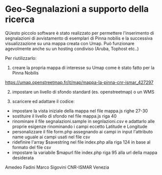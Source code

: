 # Geo-Segnalazioni a supporto della ricerca

QUesto piccolo software è stato realizzato per permettere l'inserimento di segnalazioni di avvistamento di esemplari di Pinna nobilis e la successiva visualizzazione su una mappa creata con Umap. Può funzionare agevolmente anche su un hosting condiviso (Aruba, Tophost etc..)

Per riutilizzarlo:

1) creare la propria mappa di interesse su Umap come è stato fatto per la Pinna Nobilis

https://umap.openstreetmap.fr/it/map/mappa-la-pinna-cnr-ismar_427297

2) impostare un livello di sfondo standard (es. openstreetmap) o un WMS

3) scaricere ed adattare il codice:

  -  impostare la vista iniziale della mappa nel file mappa.js righe 27-30
  -  sostituire il livello di sfondo nel file mappa.js riga 40
  -  rinominare il file segnalazioni.sample in segnlazioni.csv e adattarlo alle proprie esigenze rinominando i campi eccetto Latitude e Longitude
  -  personalizzare il file form.php assegnando ai campi in input l'attributo name uguale ai campi usati nel file csv
  -  ridefinire l'array $savestring nel file index.php alla riga 124 in base al formato del file csv
  -  impostare la variabile $mapurl file index.php riga 95 alla url della mappa desiderata
  
  
 Amedeo Fadini
 Marco Sigovini
 CNR-ISMAR Venezia
